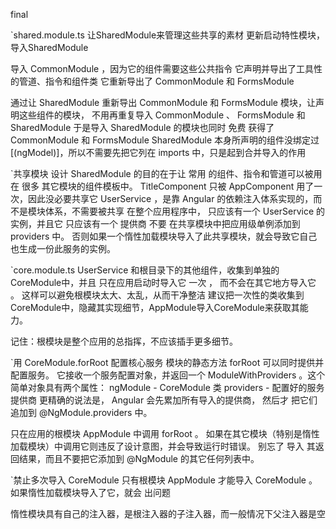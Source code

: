 final

`shared.module.ts
让SharedModule来管理这些共享的素材
更新启动特性模块，导入SharedModule

导入 CommonModule ，因为它的组件需要这些公共指令
它声明并导出了工具性的管道、指令和组件类
它重新导出了 CommonModule 和 FormsModule

通过让 SharedModule 重新导出 CommonModule 和 FormsModule 模块，让声明这些组件的模块，
不用再重复导入 CommonModule 、 FormsModule 和 SharedModule 
于是导入 SharedModule 的模块也同时 免费 获得了 CommonModule 和 FormsModule
SharedModule 本身所声明的组件没绑定过 [(ngModel)]，所以不需要先把它列在 imports 中，只是起到合并导入的作用

`共享模块
设计 SharedModule 的目的在于让 常用 的组件、指令和管道可以被用在 很多 其它模块的组件模板中。
TitleComponent 只被 AppComponent 用了一次，因此没必要共享它
UserService ，是靠 Angular 的依赖注入体系实现的，而不是模块体系，不需要被共享
在整个应用程序中， 只应该有一个 UserService 的实例，并且它 只应该有一个 提供商
不要 在共享模块中把应用级单例添加到 providers 中。 否则如果一个惰性加载模块导入了此共享模块，就会导致它自己也生成一份此服务的实例。


`core.module.ts
UserService 和根目录下的其他组件，收集到单独的CoreModule中，并且 只在应用启动时导入它 一次 ， 而不会在其它地方导入它 。
这样可以避免根模块太大、太乱，从而干净整洁
建议把一次性的类收集到CoreModule中，隐藏其实现细节，AppModule导入CoreModule来获取其能力。

记住：根模块是整个应用的总指挥，不应该插手更多细节。


`用 CoreModule.forRoot 配置核心服务
模块的静态方法 forRoot 可以同时提供并配置服务。 它接收一个服务配置对象，并返回一个 ModuleWithProviders 。这个简单对象具有两个属性：
ngModule - CoreModule 类
providers - 配置好的服务提供商
更精确的说法是， Angular 会先累加所有导入的提供商， 然后才 把它们追加到 @NgModule.providers 中。

只在应用的根模块 AppModule 中调用 forRoot 。 如果在其它模块（特别是惰性加载模块）中调用它则违反了设计意图，并会导致运行时错误。
别忘了 导入 其返回结果，而且不要把它添加到 @NgModule 的其它任何列表中。

`禁止多次导入 CoreModule
只有根模块 AppModule 才能导入 CoreModule 。 如果惰性加载模块导入了它，就会 出问题

惰性模块具有自己的注入器，是根注入器的子注入器，而一般情况下父注入器是空